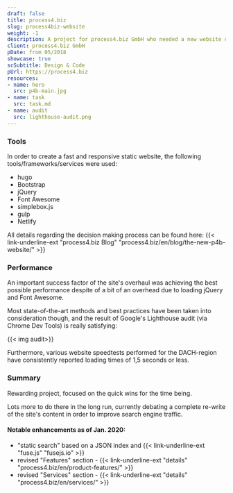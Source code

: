 ```yaml
---
draft: false
title: process4.biz
slug: process4biz-website
weight: -1
description: A project for process4.biz GmbH who needed a new website designed and coded.
client: process4.biz GmbH
pDate: from 05/2018
showcase: true
scSubtitle: Design & Code
pUrl: https://process4.biz
resources:
- name: hero
  src: p4b-main.jpg
- name: task
  src: task.md
- name: audit
  src: lighthouse-audit.png
---
```


### Tools

In order to create a fast and responsive static website, the following tools/frameworks/services were used:

- hugo
- Bootstrap
- jQuery
- Font Awesome
- simplebox.js
- gulp
- Netlify

All details regarding the decision making process can be found here: {{< link-underline-ext "process4.biz Blog" "process4.biz/en/blog/the-new-p4b-website/" >}}

### Performance

An important success factor of the site's overhaul was achieving the best possible performance despite of a bit of an overhead due to loading jQuery and Font Awesome.

Most state-of-the-art methods and best practices have been taken into consideration though, and the result of Google's Lighthouse audit (via Chrome Dev Tools) is really satisfying:

{{< img audit>}}

Furthermore, various website speedtests performed for the DACH-region have consistently reported loading times of 1,5 seconds or less.

### Summary

Rewarding project, focused on the quick wins for the time being.

Lots more to do there in the long run, currently debating a complete re-write of the site's content in order to improve search engine traffic.

#### Notable enhancements as of Jan. 2020:

- "static search" based on a JSON index and {{< link-underline-ext "fuse.js" "fusejs.io" >}}
- revised "Features" section - {{< link-underline-ext "details" "process4.biz/en/product-features/" >}}
- revised "Services" section - {{< link-underline-ext "details" "process4.biz/en/services/" >}}